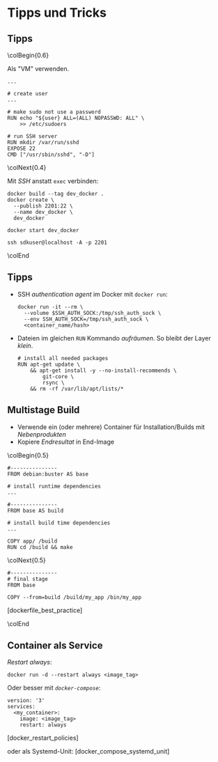 Tipps und Tricks
================


Tipps
-----

\colBegin{0.6}

Als "VM" verwenden.

~~~ {.dockerfile}
...

# create user
...

# make sudo not use a password
RUN echo "${user} ALL=(ALL) NOPASSWD: ALL" \
    >> /etc/sudoers

# run SSH server
RUN mkdir /var/run/sshd
EXPOSE 22
CMD ["/usr/sbin/sshd", "-D"]
~~~

\colNext{0.4}

Mit *SSH* anstatt `exec` verbinden:

~~~ {.bash}
docker build --tag dev_docker .
docker create \
  --publish 2201:22 \
  --name dev_docker \
  dev_docker

docker start dev_docker

ssh sdkuser@localhost -A -p 2201
~~~

\colEnd


Tipps
-----

* SSH *authentication agent* im Docker mit `docker run`:

  ~~~ {.bash}
  docker run -it --rm \
    --volume $SSH_AUTH_SOCK:/tmp/ssh_auth_sock \
    --env SSH_AUTH_SOCK=/tmp/ssh_auth_sock \
    <container_name/hash>
  ~~~

* Dateien im gleichen `RUN` Kommando *aufräumen*. So bleibt der Layer *klein*.

  ~~~ {.dockerfile}
  # install all needed packages
  RUN apt-get update \
      && apt-get install -y --no-install-recommends \
          git-core \
          rsync \
      && rm -rf /var/lib/apt/lists/*
  ~~~


Multistage Build
----------------

* Verwende ein (oder mehrere) Container für Installation/Builds mit *Nebenprodukten*
* Kopiere *Endresultat* in End-Image

\colBegin{0.5}

~~~ {.dockerfile}
#---------------
FROM debian:buster AS base

# install runtime dependencies
...

#---------------
FROM base AS build

# install build time dependencies
...

COPY app/ /build
RUN cd /build && make
~~~

\colNext{0.5}

~~~ {.dockerfile}
#---------------
# final stage
FROM base

COPY --from=build /build/my_app /bin/my_app
~~~

[dockerfile_best_practice]

\colEnd


Container als Service
---------------------

*Restart always*:

~~~ {.bash}
docker run -d --restart always <image_tag>
~~~

Oder besser mit *`docker-compose`*:

~~~ {.yaml}
version: '3'
services:
  <my_container>:
    image: <image_tag>
    restart: always
~~~

[docker_restart_policies]

oder als Systemd-Unit: [docker_compose_systemd_unit]
